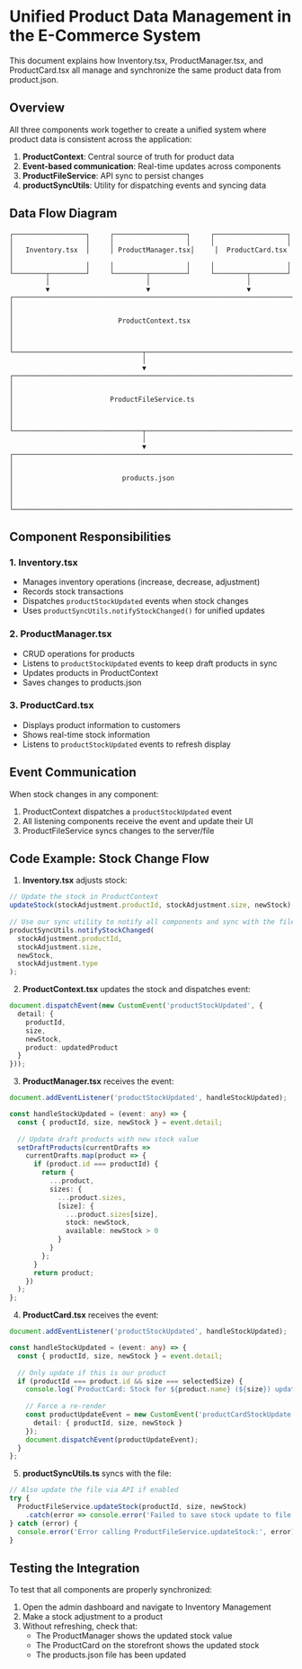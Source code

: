 # Unified Product Data Management in the E-Commerce System

This document explains how Inventory.tsx, ProductManager.tsx, and ProductCard.tsx all manage and synchronize the same product data from product.json.

## Overview

All three components work together to create a unified system where product data is consistent across the application:

1. **ProductContext**: Central source of truth for product data
2. **Event-based communication**: Real-time updates across components 
3. **ProductFileService**: API sync to persist changes
4. **productSyncUtils**: Utility for dispatching events and syncing data

## Data Flow Diagram

```
┌──────────────────┐     ┌──────────────────┐     ┌──────────────────┐
│                  │     │                  │     │                  │
│   Inventory.tsx  │     │ ProductManager.tsx│     │  ProductCard.tsx │
│                  │     │                  │     │                  │
└────────┬─────────┘     └────────┬─────────┘     └────────┬─────────┘
         │                        │                        │
         ▼                        ▼                        ▼
┌──────────────────────────────────────────────────────────────────────┐
│                                                                      │
│                          ProductContext.tsx                          │
│                                                                      │
└────────────────────────────────┬─────────────────────────────────────┘
                                 │
                                 ▼
┌──────────────────────────────────────────────────────────────────────┐
│                                                                      │
│                        ProductFileService.ts                         │
│                                                                      │
└────────────────────────────────┬─────────────────────────────────────┘
                                 │
                                 ▼
┌──────────────────────────────────────────────────────────────────────┐
│                                                                      │
│                           products.json                              │
│                                                                      │
└──────────────────────────────────────────────────────────────────────┘
```

## Component Responsibilities

### 1. Inventory.tsx
- Manages inventory operations (increase, decrease, adjustment)
- Records stock transactions
- Dispatches `productStockUpdated` events when stock changes
- Uses `productSyncUtils.notifyStockChanged()` for unified updates

### 2. ProductManager.tsx
- CRUD operations for products
- Listens to `productStockUpdated` events to keep draft products in sync
- Updates products in ProductContext
- Saves changes to products.json

### 3. ProductCard.tsx 
- Displays product information to customers
- Shows real-time stock information
- Listens to `productStockUpdated` events to refresh display

## Event Communication

When stock changes in any component:

1. ProductContext dispatches a `productStockUpdated` event
2. All listening components receive the event and update their UI
3. ProductFileService syncs changes to the server/file

## Code Example: Stock Change Flow

1. **Inventory.tsx** adjusts stock:
```typescript
// Update the stock in ProductContext
updateStock(stockAdjustment.productId, stockAdjustment.size, newStock);
      
// Use our sync utility to notify all components and sync with the file
productSyncUtils.notifyStockChanged(
  stockAdjustment.productId, 
  stockAdjustment.size, 
  newStock, 
  stockAdjustment.type
);
```

2. **ProductContext.tsx** updates the stock and dispatches event:
```typescript
document.dispatchEvent(new CustomEvent('productStockUpdated', { 
  detail: { 
    productId,
    size,
    newStock,
    product: updatedProduct
  } 
}));
```

3. **ProductManager.tsx** receives the event:
```typescript
document.addEventListener('productStockUpdated', handleStockUpdated);

const handleStockUpdated = (event: any) => {
  const { productId, size, newStock } = event.detail;
  
  // Update draft products with new stock value
  setDraftProducts(currentDrafts => 
    currentDrafts.map(product => {
      if (product.id === productId) {
        return {
          ...product,
          sizes: {
            ...product.sizes,
            [size]: {
              ...product.sizes[size],
              stock: newStock,
              available: newStock > 0
            }
          }
        };
      }
      return product;
    })
  );
};
```

4. **ProductCard.tsx** receives the event:
```typescript
document.addEventListener('productStockUpdated', handleStockUpdated);

const handleStockUpdated = (event: any) => {
  const { productId, size, newStock } = event.detail;
  
  // Only update if this is our product
  if (productId === product.id && size === selectedSize) {
    console.log(`ProductCard: Stock for ${product.name} (${size}) updated to ${newStock}`);
    
    // Force a re-render
    const productUpdateEvent = new CustomEvent('productCardStockUpdate', {
      detail: { productId, size, newStock }
    });
    document.dispatchEvent(productUpdateEvent);
  }
};
```

5. **productSyncUtils.ts** syncs with the file:
```typescript
// Also update the file via API if enabled
try {
  ProductFileService.updateStock(productId, size, newStock)
    .catch(error => console.error('Failed to save stock update to file:', error));
} catch (error) {
  console.error('Error calling ProductFileService.updateStock:', error);
}
```

## Testing the Integration

To test that all components are properly synchronized:

1. Open the admin dashboard and navigate to Inventory Management
2. Make a stock adjustment to a product
3. Without refreshing, check that:
   - The ProductManager shows the updated stock value
   - The ProductCard on the storefront shows the updated stock
   - The products.json file has been updated
